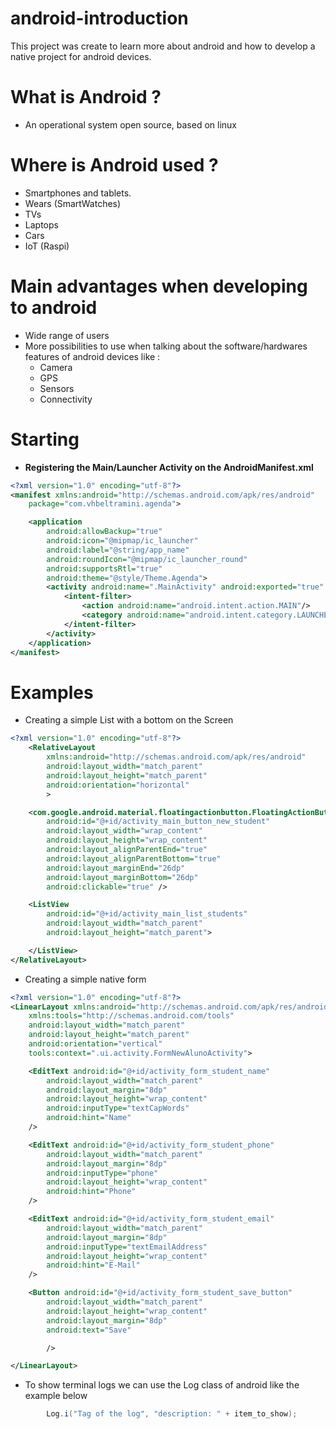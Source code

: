 # android-introduction
This project was create to learn more about android and how to develop a native project for android devices.


# What is Android ? 
- An operational system open source, based on linux

# Where is Android used ?
- Smartphones and tablets.
- Wears (SmartWatches)
- TVs
- Laptops
- Cars
- IoT (Raspi)

# Main advantages when developing to android
- Wide range of users
- More possibilities to use when talking about the software/hardwares features of android devices like : 
  -  Camera
  -  GPS
  -  Sensors
  -  Connectivity

# Starting 
- **Registering the Main/Launcher Activity on the AndroidManifest.xml**
```xml
<?xml version="1.0" encoding="utf-8"?>
<manifest xmlns:android="http://schemas.android.com/apk/res/android"
    package="com.vhbeltramini.agenda">

    <application
        android:allowBackup="true"
        android:icon="@mipmap/ic_launcher"
        android:label="@string/app_name"
        android:roundIcon="@mipmap/ic_launcher_round"
        android:supportsRtl="true"
        android:theme="@style/Theme.Agenda">
        <activity android:name=".MainActivity" android:exported="true" >
            <intent-filter>
                <action android:name="android.intent.action.MAIN"/>
                <category android:name="android.intent.category.LAUNCHER"/>
            </intent-filter>
        </activity>
    </application>
</manifest>
```
# Examples

- Creating a simple List with a bottom on the Screen
```xml
<?xml version="1.0" encoding="utf-8"?>
    <RelativeLayout
        xmlns:android="http://schemas.android.com/apk/res/android"
        android:layout_width="match_parent"
        android:layout_height="match_parent"
        android:orientation="horizontal"
        >

    <com.google.android.material.floatingactionbutton.FloatingActionButton
        android:id="@+id/activity_main_button_new_student"
        android:layout_width="wrap_content"
        android:layout_height="wrap_content"
        android:layout_alignParentEnd="true"
        android:layout_alignParentBottom="true"
        android:layout_marginEnd="26dp"
        android:layout_marginBottom="26dp"
        android:clickable="true" />

    <ListView
        android:id="@+id/activity_main_list_students"
        android:layout_width="match_parent"
        android:layout_height="match_parent">

    </ListView>
</RelativeLayout>
```

- Creating a simple native form
```xml
<?xml version="1.0" encoding="utf-8"?>
<LinearLayout xmlns:android="http://schemas.android.com/apk/res/android"
    xmlns:tools="http://schemas.android.com/tools"
    android:layout_width="match_parent"
    android:layout_height="match_parent"
    android:orientation="vertical"
    tools:context=".ui.activity.FormNewAlunoActivity">

    <EditText android:id="@+id/activity_form_student_name"
        android:layout_width="match_parent"
        android:layout_margin="8dp"
        android:layout_height="wrap_content"
        android:inputType="textCapWords"
        android:hint="Name"
    />

    <EditText android:id="@+id/activity_form_student_phone"
        android:layout_width="match_parent"
        android:layout_margin="8dp"
        android:inputType="phone"
        android:layout_height="wrap_content"
        android:hint="Phone"
    />

    <EditText android:id="@+id/activity_form_student_email"
        android:layout_width="match_parent"
        android:layout_margin="8dp"
        android:inputType="textEmailAddress"
        android:layout_height="wrap_content"
        android:hint="E-Mail"
    />

    <Button android:id="@+id/activity_form_student_save_button"
        android:layout_width="match_parent"
        android:layout_height="wrap_content"
        android:layout_margin="8dp"
        android:text="Save"

        />

</LinearLayout>
```

- To show terminal logs we can use the Log class of android like the example below
```java
        Log.i("Tag of the log", "description: " + item_to_show);
```


